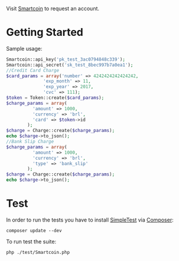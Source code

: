 Visit [Smartcoin](https://smartcoin.com.br/) to request an account.

Getting Started
===============

Sample usage:

```php
Smartcoin::api_key('pk_test_3ac0794848c339');
Smartcoin::api_secret('sk_test_8bec997b7a0ea1');
//Credit Card Charge
$card_params = array('number' => 4242424242424242,
              'exp_month' => 11,
              'exp_year' => 2017,
              'cvc' => 111);
$token = Token::create($card_params);
$charge_params = array(
          'amount' => 1000,
          'currency' => 'brl',
          'card' => $token->id
        );
$charge = Charge::create($charge_params);
echo $charge->to_json();
//Bank Slip Charge
$charge_params = array(
          'amount' => 1000,
          'currency' => 'brl',
          'type' => 'bank_slip'
        );
$charge = Charge::create($charge_params);
echo $charge->to_json();
```

Test
====

In order to run the tests you have to install
[SimpleTest](https://packagist.org/packages/simpletest/simpletest) via
[Composer](https://getcomposer.org/):

```
composer update --dev
```

To run test the suite:

```
php ./test/Smartcoin.php
```
